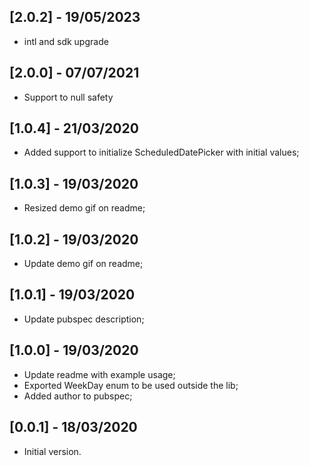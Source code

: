 ## [2.0.2] - 19/05/2023

- intl and sdk upgrade

## [2.0.0] - 07/07/2021

- Support to null safety

## [1.0.4] - 21/03/2020

- Added support to initialize ScheduledDatePicker with initial values;

## [1.0.3] - 19/03/2020

- Resized demo gif on readme;

## [1.0.2] - 19/03/2020

- Update demo gif on readme;

## [1.0.1] - 19/03/2020

- Update pubspec description;

## [1.0.0] - 19/03/2020

- Update readme with example usage;
- Exported WeekDay enum to be used outside the lib;
- Added author to pubspec;

## [0.0.1] - 18/03/2020

- Initial version.
